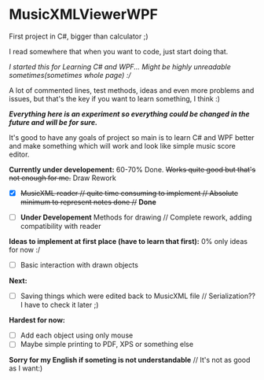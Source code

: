# MusicXMLViewerWPF
First project in C#, bigger than calculator ;)

I read somewhere that when you want to code, just start doing that.

_I started this for Learning C# and WPF... Might be highly unreadable sometimes(sometimes whole page) :/_

A lot of commented lines, test methods, ideas and even more problems and issues, but that's the key if you want to learn something, I think :)

**_Everything here is an experiment so everything could be changed in the future and will be for sure._**

It's good to have any goals of project so main is to learn C# and WPF better and make something which will work and look like simple music score editor.

**Currently under developement:**       60-70% Done.  ~~Works quite good but that's not enough for me.~~ Draw Rework 
   - [x] ~~MusicXML reader // quite time consuming to implement // Absolute minimum to represent notes done //~~ **Done**

   - [ ] **Under Developement** Methods for drawing  // Complete rework, adding compatibility with reader
 
**Ideas to implement at first place (have to learn that first):**  0% only ideas for now :/

   - [ ] Basic interaction with drawn objects

**Next:**                                               
  - [ ] Saving things which were edited back to MusicXML file // Serialization?? I have to check it later ;) 
    
**Hardest for now:**  
  - [ ] Add each object using only mouse 
  - [ ] Maybe simple printing to PDF, XPS or something else
 
**Sorry for my English if someting is not understandable** // It's not as good as I want:)

